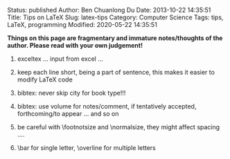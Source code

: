 Status: published
Author: Ben Chuanlong Du
Date: 2013-10-22 14:35:51
Title: Tips on LaTeX
Slug: latex-tips
Category: Computer Science
Tags: tips, LaTeX, programming
Modified: 2020-05-22 14:35:51

**Things on this page are fragmentary and immature notes/thoughts of the author. Please read with your own judgement!**
 
1. exceltex ... input from excel ...

2. keep each line short, being a part of sentence,
    this makes it easier to modify LaTeX code

3. bibtex: never skip city for book type!!!

4. bibtex: use volume for notes/comment, if tentatively accepted, forthcoming/to appear ... and so on

5. be careful with \footnotsize and \normalsize,
    they might affect spacing ....

6. \bar for single letter, \overline for multiple letters
